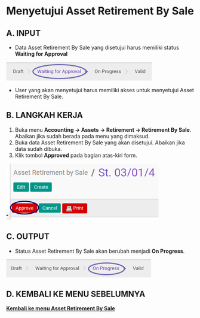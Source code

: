 # Menyetujui Asset Retirement By Sale

## A. INPUT

* Data Asset Retirement By Sale yang disetujui harus memiliki status **Waiting for Approval**

![](../../img/asset-retirement-sale/status-waiting.png)

* User yang akan menyetujui harus memiliki akses untuk menyetujui Asset Retirement By Sale.

## B. LANGKAH KERJA

1. Buka menu **Accounting -> Assets -> Retirement -> Retirement By Sale**. Abaikan jika sudah berada pada menu yang dimaksud.
2. Buka data Asset Retirement By Sale yang akan disetujui. Abaikan jika data sudah dibuka.
3. Klik tombol **Approved** pada bagian atas-kiri form.

![](../../img/asset-retirement-sale/tombol-approve.png)

## C. OUTPUT

* Status Asset Retirement By Sale akan berubah menjadi **On Progress**.

![](../../img/asset-retirement-sale/status-progress.png)

## D. KEMBALI KE MENU SEBELUMNYA

[**Kembali ke menu Asset Retirement By Sale**](./../asset-retirement-sale.md)
